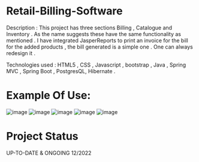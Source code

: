 # Retail-Billing-Software

Description : This project has three sections Billing , Catalogue and Inventory . As the name suggests these have the same functionality as mentioned .
I have integrated JasperReports to print an invoice for the bill for the added products , the bill generated is a simple one . One can always redesign it .

Technologies used : HTML5 , CSS , Javascript , bootstrap , Java , Spring MVC , Spring Boot , PostgresQL, Hibernate .

# Example Of Use:

![image](https://user-images.githubusercontent.com/113827619/208239721-8d07bae6-5ef3-4cfe-97b6-b9e34b457c56.png)
![image](https://user-images.githubusercontent.com/113827619/208239729-d331a9ce-e0e6-49f2-b969-c0187b1290a1.png)
![image](https://user-images.githubusercontent.com/113827619/208239740-2cb55946-3ea0-49f3-b44e-ef808e5b6af2.png)
![image](https://user-images.githubusercontent.com/113827619/208239750-e5129886-3c4f-442f-81fc-93f0321edf92.png)
![image](https://user-images.githubusercontent.com/113827619/208239758-5510300a-72d0-45ce-9354-5ff1a0134416.png)


# Project Status
UP-TO-DATE & ONGOING 12/2022

